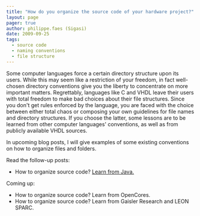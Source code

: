 ```yaml
---
title: "How do you organize the source code of your hardware project?"
layout: page 
pager: true
author: philippe.faes (Sigasi)
date: 2009-09-25
tags: 
  - source code
  - naming conventions
  - file structure
---
```


Some computer languages force a certain directory structure upon its users. While this may seem like a restriction of your freedom, in fact well-chosen directory conventions give you the liberty to concentrate on more important matters. Regrettably, languages like C and VHDL leave their users with total freedom to make bad choices about their file structures. Since you don't get rules enforced by the language, you are faced with the choice between either total chaos or composing your own guidelines for file names and directory structures. If you choose the latter, some lessons are to be learned from other computer languages' conventions, as well as from publicly available VHDL sources.

In upcoming blog posts, I will give examples of some existing conventions on how to organize files and folders.

Read the follow-up posts:

* How to organize source code? <a href="/node/237">Learn from Java.</a>

Coming up:

* How to organize source code? Learn from OpenCores.
* How to organize source code? Learn from Gaisler Research and LEON SPARC.
